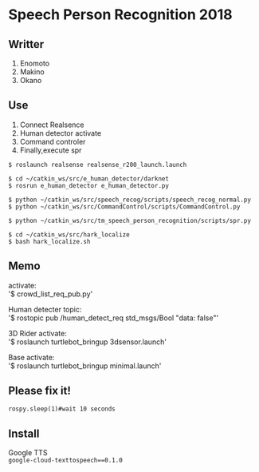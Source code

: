 # Speech Person Recognition 2018
## Writter
1. Enomoto
2. Makino
3. Okano
## Use
1. Connect Realsence
2. Human detector activate
3. Command controler
4. Finally,execute spr
~~~
$ roslaunch realsense realsense_r200_launch.launch

$ cd ~/catkin_ws/src/e_human_detector/darknet
$ rosrun e_human_detector e_human_detector.py

$ python ~/catkin_ws/src/speech_recog/scripts/speech_recog_normal.py
$ python ~/catkin_ws/src/CommandControl/scripts/CommandControl.py

$ python ~/catkin_ws/src/tm_speech_person_recognition/scripts/spr.py

$ cd ~/catkin_ws/src/hark_localize
$ bash hark_localize.sh
~~~
## Memo 
activate:  
'$ crowd_list_req_pub.py'

Human detecter topic:  
'$ rostopic pub /human_detect_req std_msgs/Bool "data: false"'

3D Rider activate:  
'$ roslaunch turtlebot_bringup 3dsensor.launch'

Base activate:  
'$ roslaunch turtlebot_bringup minimal.launch'

## Please fix it!
~~~
rospy.sleep(1)#wait 10 seconds
~~~

## Install
Google TTS  
`google-cloud-texttospeech==0.1.0`

